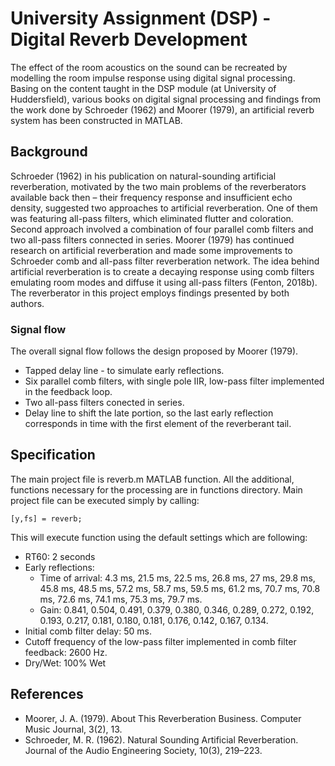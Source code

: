 # University Assignment (DSP) - Digital Reverb Development

The effect of the room acoustics on the sound can be recreated by modelling the room impulse response using digital signal processing. Basing on the content taught in the DSP module (at University of Huddersfield), various books on digital signal processing and findings from the work done by Schroeder (1962) and Moorer (1979), an artificial reverb system has been constructed in MATLAB.

## Background

Schroeder (1962) in his publication on natural-sounding artificial reverberation, motivated by the two main problems of the reverberators available back then – their frequency response and insufficient echo density, suggested two approaches to artificial reverberation. One of them was featuring all-pass filters, which eliminated flutter and coloration.  Second approach involved a combination of four parallel comb filters and two all-pass filters connected in series. Moorer (1979) has continued research on artificial reverberation and made some  improvements to Schroeder comb and all-pass filter reverberation network. The idea behind artificial reverberation is to create a decaying response using comb filters emulating room modes and diffuse it using all-pass filters (Fenton, 2018b). The reverberator in this project employs findings presented by both authors.

### Signal flow

The overall signal flow follows the design proposed by Moorer (1979).

* Tapped delay line - to simulate early reflections.
* Six parallel comb filters, with single pole IIR, low-pass filter implemented in the feedback loop.
* Two all-pass filters conected in series.
* Delay line to shift the late portion, so the last early reflection corresponds in time with the first element of the reverberant tail.

## Specification

The main project file is reverb.m MATLAB function. All the additional, functions necessary for the processing are in functions directory. Main project file can be executed simply by calling:

```
[y,fs] = reverb;
```

This will execute function using the default settings which are following:
*	RT60: 2 seconds
*	Early reflections: 
	* Time of arrival: 4.3 ms, 21.5 ms, 22.5 ms, 26.8 ms, 27 ms, 29.8 ms, 45.8 ms, 48.5 ms, 57.2 ms, 58.7 ms, 59.5 ms, 61.2 ms, 70.7 ms, 70.8 ms, 72.6 ms, 74.1 ms, 75.3 ms, 79.7 ms.
	* Gain: 0.841, 0.504, 0.491, 0.379, 0.380, 0.346, 0.289, 0.272, 0.192, 0.193, 0.217, 0.181, 0.180, 0.181, 0.176, 0.142, 0.167, 0.134.
*	Initial comb filter delay: 50 ms.
*	Cutoff frequency of the low-pass filter implemented in comb filter feedback: 2600 Hz.
*	Dry/Wet: 100% Wet

## References 

* Moorer, J. A. (1979). About This Reverberation Business. Computer Music Journal, 3(2), 13.
* Schroeder, M. R. (1962). Natural Sounding Artificial Reverberation. Journal of the Audio Engineering Society, 10(3), 219–223.



